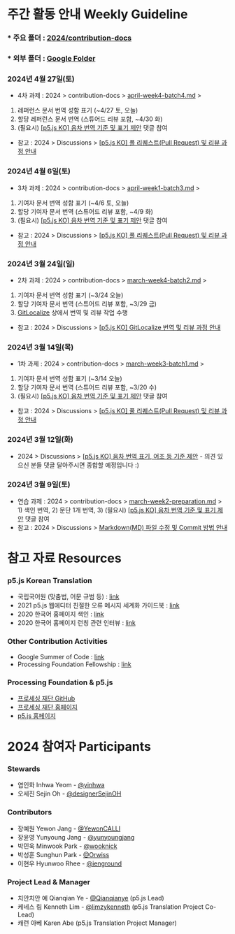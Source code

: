 # 주간 활동 안내 Weekly Guideline

### * 주요 폴더 : [2024/contribution-docs](https://github.com/p5-js-KO-Translation/2024/tree/main/contribution-docs)
### * 외부 폴더 : [Google Folder](https://drive.google.com/drive/folders/1xE5fFNGicSoY9rTTN3XBf7-fhEhu43Gi?usp=drive_link)

### 2024년 4월 27일(토)
* 4차 과제 : 2024 > contribution-docs > [april-week4-batch4.md](https://github.com/p5-js-KO-Translation/2024/blob/main/contribution-docs/april-week4-batch4.md) > 
1) 레퍼런스 문서 번역 성함 표기 (~4/27 토, 오늘)
2) 할당 레퍼런스 문서 번역 (스튜어드 리뷰 포함, ~4/30 화)
3) (필요시) [[p5.js KO] 음차 번역 기준 및 표기 제안](https://github.com/p5-js-KO-Translation/2024/discussions/6) 댓글 참여
* 참고 : 2024 > Discussions > [[p5.js KO] 풀 리퀘스트(Pull Request) 및 리뷰 과정 안내](https://github.com/p5-js-KO-Translation/2024/discussions/7)

### 2024년 4월 6일(토)
* 3차 과제 : 2024 > contribution-docs > [april-week1-batch3.md](https://github.com/p5-js-KO-Translation/2024/blob/main/contribution-docs/april-week1-batch3.md) > 
1) 기여자 문서 번역 성함 표기 (~4/6 토, 오늘)
2) 할당 기여자 문서 번역 (스튜어드 리뷰 포함, ~4/9 화)
3) (필요시) [[p5.js KO] 음차 번역 기준 및 표기 제안](https://github.com/p5-js-KO-Translation/2024/discussions/6) 댓글 참여
* 참고 : 2024 > Discussions > [[p5.js KO] 풀 리퀘스트(Pull Request) 및 리뷰 과정 안내](https://github.com/p5-js-KO-Translation/2024/discussions/7)


### 2024년 3월 24일(일)
* 2차 과제 : 2024 > contribution-docs > [march-week4-batch2.md](https://github.com/p5-js-KO-Translation/2024/blob/main/contribution-docs/march-week4-batch2.md) >
1) 기여자 문서 번역 성함 표기 (~3/24 오늘)
2) 할당 기여자 문서 번역 (스튜어드 리뷰 포함, ~3/29 금)
3) [GitLocalize](https://gitlocalize.com/repo/9451/ko/src/content/reference/en/p5) 상에서 번역 및 리뷰 작업 수행
* 참고 : 2024 > Discussions > [[p5.js KO] GitLocalize 번역 및 리뷰 과정 안내](https://github.com/p5-js-KO-Translation/2024/discussions/11)

### 2024년 3월 14일(목)
* 1차 과제 : 2024 > contribution-docs > [march-week3-batch1.md](https://github.com/p5-js-KO-Translation/2024/blob/main/contribution-docs/march-week3-batch1.md) >
1) 기여자 문서 번역 성함 표기 (~3/14 오늘)
2) 할당 기여자 문서 번역 (스튜어드 리뷰 포함, ~3/20 수)
3) (필요시) [[p5.js KO] 음차 번역 기준 및 표기 제안](https://github.com/p5-js-KO-Translation/2024/discussions/6) 댓글 참여
* 참고 : 2024 > Discussions > [[p5.js KO] 풀 리퀘스트(Pull Request) 및 리뷰 과정 안내](https://github.com/p5-js-KO-Translation/2024/discussions/7)


### 2024년 3월 12일(화)
* 2024 > Discussions > [[p5.js KO] 음차 번역 표기, 어조 등 기준 제안](https://github.com/p5-js-KO-Translation/2024/discussions/6) - 의견 있으신 분들 댓글 달아주시면 종합할 예정입니다 :)

### 2024년 3월 9일(토)
* 연습 과제 : 2024 > contribution-docs > [march-week2-preparation.md](https://github.com/p5-js-KO-Translation/2024/blob/main/contribution-docs/march-week2-preparation.md) > 1) 색인 번역, 2) 문단 1개 번역, 3) (필요시) [[p5.js KO] 음차 번역 기준 및 표기 제안](https://github.com/p5-js-KO-Translation/2024/discussions/6) 댓글 참여
* 참고 : 2024 > Discussions > [Markdown(MD) 파일 수정 및 Commit 방법 안내](https://github.com/p5-js-KO-Translation/2024/discussions/)

# 참고 자료 Resources

### p5.js Korean Translation
- 국립국어원 (맞춤법, 어문 규범 등) : [link](https://www.korean.go.kr/)
- 2021 p5.js 웹에디터 친절한 오류 메시지 세계화 가이드북 : [link](https://almchung.github.io/p5-fes-i18n-book/)  
- 2020 한국어 홈페이지 색인 : [link](https://docs.google.com/spreadsheets/d/1tgIgyF5YVCoPQlYlZcm0ds1urLQGTQiC/edit#gid=571278049)
- 2020 한국어 홈페이지 런칭 관련 인터뷰 : [link](https://medium.com/processing-foundation/p5-js-ko%EB%A5%BC-%EB%9F%B0%EC%B9%AD%ED%95%A9%EB%8B%88%EB%8B%A4-2f0affd2ff13)


### Other Contribution Activities
- Google Summer of Code : [link](https://processingfoundation.org/advocacy/google-summer-of-code)
- Processing Foundation Fellowship : [link](https://processingfoundation.org/fellowships)


### Processing Foundation & p5.js
- [프로세싱 재단 GitHub](https://github.com/processing)
- [프로세싱 재단 홈페이지](https://processingfoundation.org/)
- [p5.js 홈페이지](https://p5js.org/ko/)


# 2024 참여자 Participants
### Stewards
- 염인화 Inhwa Yeom - [@yinhwa](https://github.com/yinhwa)
- 오세진 Sejin Oh - [@designerSejinOH](https://github.com/designerSejinOH)

### Contributors
- 장예원 Yewon Jang - [@YewonCALLI](https://github.com/YewonCALLI)
- 장윤영 Yunyoung Jang - [@yunyoungjang](https://github.com/yunyoungJang)
- 박민욱 Minwook Park - [@wooknick](https://github.com/wooknick)
- 박성훈 Sunghun Park - [@Orwiss](https://github.com/Orwiss)
- 이현우 Hyunwoo Rhee - [@ienground](https://github.com/ienground)

### Project Lead & Manager
- 치안치안 예 Qianqian Ye - [@Qianqianye](https://github.com/Qianqianye) (p5.js Lead)
- 케네스 림 Kenneth Lim - [@limzykenneth](https://github.com/limzykenneth) (p5.js Translation Project Co-Lead)
- 캐런 아베 Karen Abe (p5.js Translation Project Manager)
